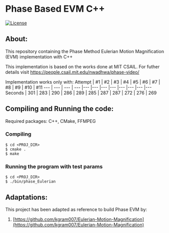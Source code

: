 
# Phase Based EVM C++
<p align="left">
  <a href="https://github.com/NikolaosGian/PhaseBasedEVMCpp/blob/main/LICENSE"><img src="https://img.shields.io/badge/License-MIT-brightgreen.svg" alt="License"></a>
</p>
 
## About:
This repository containing the Phase Method Eulerian Motion Magnification (EVM) implementation with C++

This implementation is based on the works done at MIT CSAIL.
For futher details visit https://people.csail.mit.edu/nwadhwa/phase-video/

Ιmplementation works only with:
Attempt | #1 | #2 | #3 | #4 | #5 | #6 | #7 | #8 | #9 | #10 | #11
--- | --- | --- | --- |--- |--- |--- |--- |--- |--- |--- |---
Seconds | 301 | 283 | 290 | 286 | 289 | 285 | 287 | 287 | 272 | 276 | 269

## Compiling and Running the code:
Required packages: C++, CMake, FFMPEG
### Compiling
	$ cd <PROJ_DIR>
	$ cmake .
	$ make
### Running the program with test params
	$ cd <PROJ_DIR>
	$ ./bin/phase_Eulerian
 

 ## Adaptations:
This project has been adapted as reference to build Phase EVM by:

1. [https://github.com/kgram007/Eulerian-Motion-Magnification](https://github.com/kgram007/Eulerian-Motion-Magnification)
